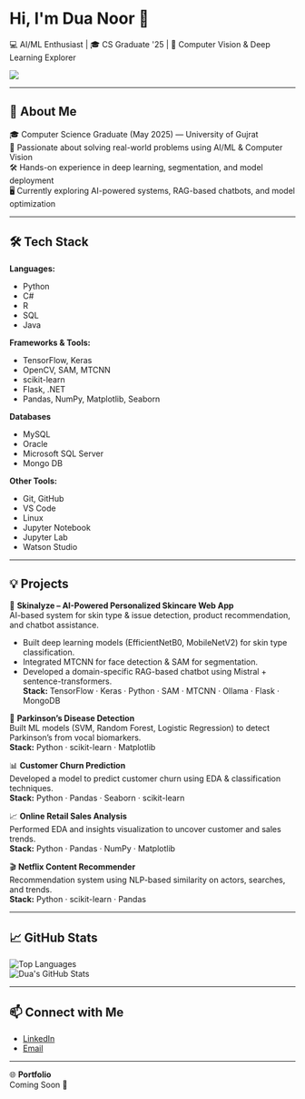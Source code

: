 # Hi, I'm Dua Noor 👋  
💻 AI/ML Enthusiast | 🎓 CS Graduate '25 | 🤖 Computer Vision & Deep Learning Explorer  

![](https://komarev.com/ghpvc/?username=duahashmi47&label=Profile+Views)

---

## 🚀 About Me  
🎓 Computer Science Graduate (May 2025) — University of Gujrat  
🧠 Passionate about solving real-world problems using AI/ML & Computer Vision  
🛠  Hands-on experience in deep learning, segmentation, and model deployment  
🖥️ Currently exploring AI-powered systems, RAG-based chatbots, and model optimization  

---

## 🛠️ Tech Stack  

**Languages:**  
- Python  
- C#
- R  
- SQL  
- Java  

**Frameworks & Tools:**  
- TensorFlow, Keras  
- OpenCV, SAM, MTCNN  
- scikit-learn  
- Flask, .NET  
- Pandas, NumPy, Matplotlib, Seaborn

**Databases**
- MySQL
- Oracle
- Microsoft SQL Server
- Mongo DB

**Other Tools:**  
- Git, GitHub  
- VS Code  
- Linux
- Jupyter Notebook
- Jupyter Lab
- Watson Studio  

---

## 💡 Projects  

🌿 **Skinalyze – AI-Powered Personalized Skincare Web App**  
AI-based system for skin type & issue detection, product recommendation, and chatbot assistance.  
- Built deep learning models (EfficientNetB0, MobileNetV2) for skin type classification.  
- Integrated MTCNN for face detection & SAM for segmentation.  
- Developed a domain-specific RAG-based chatbot using Mistral + sentence-transformers.  
**Stack:** TensorFlow · Keras · Python · SAM · MTCNN · Ollama · Flask · MongoDB  

🧠 **Parkinson’s Disease Detection**  
Built ML models (SVM, Random Forest, Logistic Regression) to detect Parkinson’s from vocal biomarkers.  
**Stack:** Python · scikit-learn · Matplotlib  

📊 **Customer Churn Prediction**  
Developed a model to predict customer churn using EDA & classification techniques.  
**Stack:** Python · Pandas · Seaborn · scikit-learn  

📈 **Online Retail Sales Analysis**  
Performed EDA and insights visualization to uncover customer and sales trends.  
**Stack:** Python · Pandas · NumPy · Matplotlib  

🎬 **Netflix Content Recommender**  
Recommendation system using NLP-based similarity on actors, searches, and trends.  
**Stack:** Python · scikit-learn · Pandas  

---

## 📈 GitHub Stats  

![Top Languages](https://github-readme-stats.vercel.app/api/top-langs/?username=duahashmi47&layout=compact&theme=tokyonight)  
![Dua's GitHub Stats](https://github-readme-stats.vercel.app/api?username=duahashmi47&show_icons=true&theme=tokyonight)  

---

## 📫 Connect with Me  
- [LinkedIn](linkedin.com/in/dua-noor-9b94b2378)  
- [Email](mailto:duahashmi47@gmail.com)  

---

🌐 **Portfolio**  
Coming Soon 🚀
